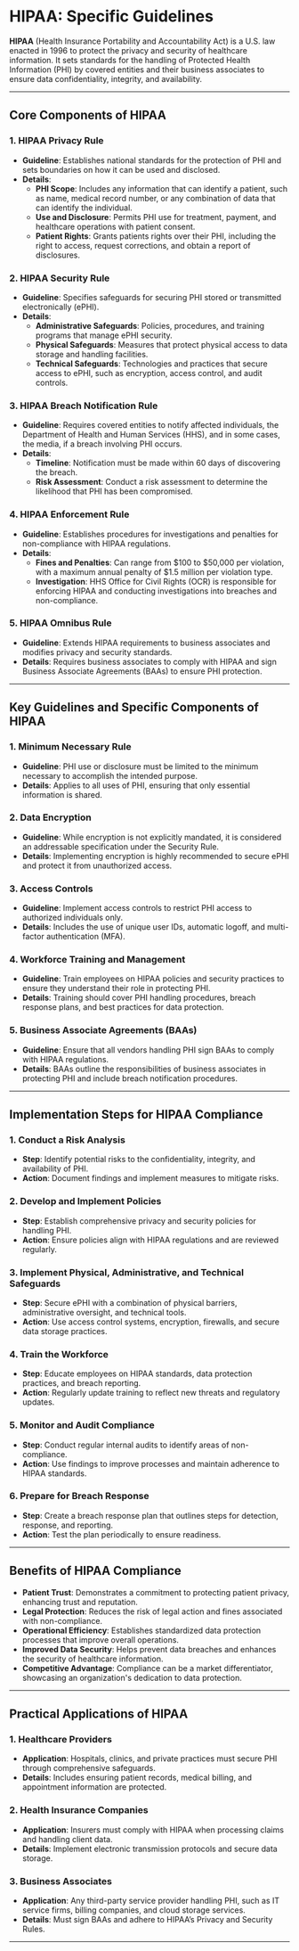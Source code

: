 # HIPAA: Specific Guidelines

**HIPAA** (Health Insurance Portability and Accountability Act) is a U.S. law enacted in 1996 to protect the privacy and security of healthcare information. It sets standards for the handling of Protected Health Information (PHI) by covered entities and their business associates to ensure data confidentiality, integrity, and availability.

---

## Core Components of HIPAA

### 1. **HIPAA Privacy Rule**
- **Guideline**: Establishes national standards for the protection of PHI and sets boundaries on how it can be used and disclosed.
- **Details**:
  - **PHI Scope**: Includes any information that can identify a patient, such as name, medical record number, or any combination of data that can identify the individual.
  - **Use and Disclosure**: Permits PHI use for treatment, payment, and healthcare operations with patient consent.
  - **Patient Rights**: Grants patients rights over their PHI, including the right to access, request corrections, and obtain a report of disclosures.

### 2. **HIPAA Security Rule**
- **Guideline**: Specifies safeguards for securing PHI stored or transmitted electronically (ePHI).
- **Details**:
  - **Administrative Safeguards**: Policies, procedures, and training programs that manage ePHI security.
  - **Physical Safeguards**: Measures that protect physical access to data storage and handling facilities.
  - **Technical Safeguards**: Technologies and practices that secure access to ePHI, such as encryption, access control, and audit controls.

### 3. **HIPAA Breach Notification Rule**
- **Guideline**: Requires covered entities to notify affected individuals, the Department of Health and Human Services (HHS), and in some cases, the media, if a breach involving PHI occurs.
- **Details**:
  - **Timeline**: Notification must be made within 60 days of discovering the breach.
  - **Risk Assessment**: Conduct a risk assessment to determine the likelihood that PHI has been compromised.

### 4. **HIPAA Enforcement Rule**
- **Guideline**: Establishes procedures for investigations and penalties for non-compliance with HIPAA regulations.
- **Details**:
  - **Fines and Penalties**: Can range from $100 to $50,000 per violation, with a maximum annual penalty of $1.5 million per violation type.
  - **Investigation**: HHS Office for Civil Rights (OCR) is responsible for enforcing HIPAA and conducting investigations into breaches and non-compliance.

### 5. **HIPAA Omnibus Rule**
- **Guideline**: Extends HIPAA requirements to business associates and modifies privacy and security standards.
- **Details**: Requires business associates to comply with HIPAA and sign Business Associate Agreements (BAAs) to ensure PHI protection.

---

## Key Guidelines and Specific Components of HIPAA

### 1. **Minimum Necessary Rule**
- **Guideline**: PHI use or disclosure must be limited to the minimum necessary to accomplish the intended purpose.
- **Details**: Applies to all uses of PHI, ensuring that only essential information is shared.

### 2. **Data Encryption**
- **Guideline**: While encryption is not explicitly mandated, it is considered an addressable specification under the Security Rule.
- **Details**: Implementing encryption is highly recommended to secure ePHI and protect it from unauthorized access.

### 3. **Access Controls**
- **Guideline**: Implement access controls to restrict PHI access to authorized individuals only.
- **Details**: Includes the use of unique user IDs, automatic logoff, and multi-factor authentication (MFA).

### 4. **Workforce Training and Management**
- **Guideline**: Train employees on HIPAA policies and security practices to ensure they understand their role in protecting PHI.
- **Details**: Training should cover PHI handling procedures, breach response plans, and best practices for data protection.

### 5. **Business Associate Agreements (BAAs)**
- **Guideline**: Ensure that all vendors handling PHI sign BAAs to comply with HIPAA regulations.
- **Details**: BAAs outline the responsibilities of business associates in protecting PHI and include breach notification procedures.

---

## Implementation Steps for HIPAA Compliance

### 1. **Conduct a Risk Analysis**
- **Step**: Identify potential risks to the confidentiality, integrity, and availability of PHI.
- **Action**: Document findings and implement measures to mitigate risks.

### 2. **Develop and Implement Policies**
- **Step**: Establish comprehensive privacy and security policies for handling PHI.
- **Action**: Ensure policies align with HIPAA regulations and are reviewed regularly.

### 3. **Implement Physical, Administrative, and Technical Safeguards**
- **Step**: Secure ePHI with a combination of physical barriers, administrative oversight, and technical tools.
- **Action**: Use access control systems, encryption, firewalls, and secure data storage practices.

### 4. **Train the Workforce**
- **Step**: Educate employees on HIPAA standards, data protection practices, and breach reporting.
- **Action**: Regularly update training to reflect new threats and regulatory updates.

### 5. **Monitor and Audit Compliance**
- **Step**: Conduct regular internal audits to identify areas of non-compliance.
- **Action**: Use findings to improve processes and maintain adherence to HIPAA standards.

### 6. **Prepare for Breach Response**
- **Step**: Create a breach response plan that outlines steps for detection, response, and reporting.
- **Action**: Test the plan periodically to ensure readiness.

---

## Benefits of HIPAA Compliance

- **Patient Trust**: Demonstrates a commitment to protecting patient privacy, enhancing trust and reputation.
- **Legal Protection**: Reduces the risk of legal action and fines associated with non-compliance.
- **Operational Efficiency**: Establishes standardized data protection processes that improve overall operations.
- **Improved Data Security**: Helps prevent data breaches and enhances the security of healthcare information.
- **Competitive Advantage**: Compliance can be a market differentiator, showcasing an organization's dedication to data protection.

---

## Practical Applications of HIPAA

### 1. **Healthcare Providers**
- **Application**: Hospitals, clinics, and private practices must secure PHI through comprehensive safeguards.
- **Details**: Includes ensuring patient records, medical billing, and appointment information are protected.

### 2. **Health Insurance Companies**
- **Application**: Insurers must comply with HIPAA when processing claims and handling client data.
- **Details**: Implement electronic transmission protocols and secure data storage.

### 3. **Business Associates**
- **Application**: Any third-party service provider handling PHI, such as IT service firms, billing companies, and cloud storage services.
- **Details**: Must sign BAAs and adhere to HIPAA’s Privacy and Security Rules.

---

